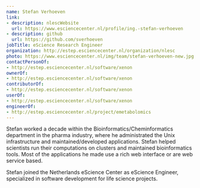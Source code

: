 ```yaml
---
name: Stefan Verhoeven
link:
- description: nlescWebsite
  url: https://www.esciencecenter.nl/profile/ing.-stefan-verhoeven
- description: github
  url: https://github.com/sverhoeven
jobTitle: eScience Research Engineer
organization: http://estep.esciencecenter.nl/organization/nlesc
photo: https://www.esciencecenter.nl/img/team/stefan-verhoeven-new.jpg
contactPersonOf:
- http://estep.esciencecenter.nl/software/xenon
ownerOf:
- http://estep.esciencecenter.nl/software/xenon
contributorOf:
- http://estep.esciencecenter.nl/software/xenon
userOf:
- http://estep.esciencecenter.nl/software/xenon
engineerOf:
- http://estep.esciencecenter.nl/project/emetabolomics
---
```

Stefan worked a decade within the Bioinformatics/Cheminformatics department in the pharma industry, where he administrated the Unix infrastructure and maintained/developed applications. Stefan helped scientists run their computations on clusters and maintained bioinformatics tools.
Most of the applications he made use a rich web interface or are web service based.

Stefan joined the Netherlands eScience Center as eScience Engineer, specialized in software development for life science projects.

